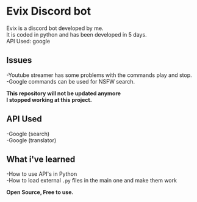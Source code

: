 # Evix Discord bot
Evix is a discord bot developed by me.  
It is coded in python and has been developed in 5 days.  
API Used: google  

## Issues  
-Youtube streamer has some problems with the commands play and stop.  
-Google commands can be used for NSFW search.
  
**This repository will not be updated anymore  
I stopped working at this project.** 

## API Used
-Google (search)  
-Google (translator)

## What i've learned    
-How to use API's in Python  
-How to load external `.py` files in the main one and make them work  

**Open Source, Free to use.**



